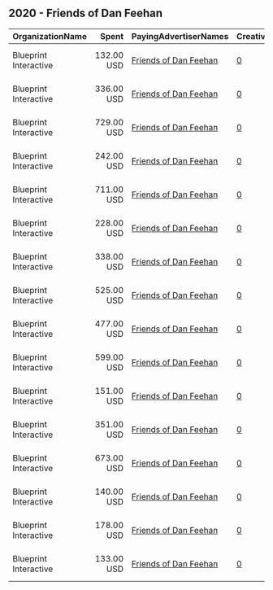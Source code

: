 ## 2020 - Friends of Dan Feehan 
|OrganizationName|Spent|PayingAdvertiserNames|CreativeUrls|Impressions|Genders|AgeBrackets|CountryCodes|BillingAddresses|CandidateBallotInformation|
|:---|---:|:---|:---|---:|:---|:---|:---|:---|:---|
|Blueprint Interactive|132.00 USD|[Friends of Dan Feehan](2020/Friends_of_Dan_Feehan.md)|[0](https://www.snap.com/political-ads/asset/662a251a82be39550f9b1567be92bb164be8698812ac4085a3aae96571b13fe4?mediaType=mp4)|57,749||18-34|united states|"1730 Rhode Island Ave NW Suite 1014,Washington,20036,US"|Dan Feehan|
|Blueprint Interactive|336.00 USD|[Friends of Dan Feehan](2020/Friends_of_Dan_Feehan.md)|[0](https://www.snap.com/political-ads/asset/87c114f489d621461f7bfbfbcc10ab6f186163aae318d6b6c51bd61954dedfca?mediaType=mp4)|147,111||18-34|united states|"1730 Rhode Island Ave NW Suite 1014,Washington,20036,US"|Dan Feehan|
|Blueprint Interactive|729.00 USD|[Friends of Dan Feehan](2020/Friends_of_Dan_Feehan.md)|[0](https://www.snap.com/political-ads/asset/eeae20c199631e7eed0703571ad21a6ab158779f25ac886ba78fd7c8fef0b9d6?mediaType=mp4)|318,117||18-34|united states|"1730 Rhode Island Ave NW Suite 1014,Washington,20036,US"|Dan Feehan|
|Blueprint Interactive|242.00 USD|[Friends of Dan Feehan](2020/Friends_of_Dan_Feehan.md)|[0](https://www.snap.com/political-ads/asset/15c69b03ba25af69c8524c63bc5d49c9b164458fa53dfcba4dd2e94392285697?mediaType=mp4)|105,403||18-34|united states|"1730 Rhode Island Ave NW Suite 1014,Washington,20036,US"|Dan Feehan|
|Blueprint Interactive|711.00 USD|[Friends of Dan Feehan](2020/Friends_of_Dan_Feehan.md)|[0](https://www.snap.com/political-ads/asset/fff00846d8462c39aec48f8b4dee826e0477f86a18294be447b1c351095f4c3f?mediaType=mp4)|309,988||18-34|united states|"1730 Rhode Island Ave NW Suite 1014,Washington,20036,US"|Dan Feehan|
|Blueprint Interactive|228.00 USD|[Friends of Dan Feehan](2020/Friends_of_Dan_Feehan.md)|[0](https://www.snap.com/political-ads/asset/03b4d8ab3303e1db7b0441459178f629ab182c1e65d63206db2530e7adca92e6?mediaType=mp4)|99,125||18-34|united states|"1730 Rhode Island Ave NW Suite 1014,Washington,20036,US"|Dan Feehan|
|Blueprint Interactive|338.00 USD|[Friends of Dan Feehan](2020/Friends_of_Dan_Feehan.md)|[0](https://www.snap.com/political-ads/asset/b8dcb653bdef444b31b6729d28f7eb5384a3594fc8960b55c2f68301c25495c5?mediaType=mp4)|148,175||18-34|united states|"1730 Rhode Island Ave NW Suite 1014,Washington,20036,US"|Dan Feehan|
|Blueprint Interactive|525.00 USD|[Friends of Dan Feehan](2020/Friends_of_Dan_Feehan.md)|[0](https://www.snap.com/political-ads/asset/58db24f8cefb58c7a224e7e05065b206a4fb2e155d26fa7d7e599ef97d1565ff?mediaType=mp4)|228,904||18-34|united states|"1730 Rhode Island Ave NW Suite 1014,Washington,20036,US"|Dan Feehan|
|Blueprint Interactive|477.00 USD|[Friends of Dan Feehan](2020/Friends_of_Dan_Feehan.md)|[0](https://www.snap.com/political-ads/asset/34d682c885a1be8b84cc2a61e87ae0f3c2ef1f33cddbdd8e035b6b06d7113a76?mediaType=mp4)|221,237||18-34|united states|"1730 Rhode Island Ave NW Suite 1014,Washington,20036,US"|Dan Feehan|
|Blueprint Interactive|599.00 USD|[Friends of Dan Feehan](2020/Friends_of_Dan_Feehan.md)|[0](https://www.snap.com/political-ads/asset/8d8bdbbfd0970d915daae34e9a219d076b6eaeaba090921d282542ebe96a4824?mediaType=mp4)|269,772||18-34|united states|"1730 Rhode Island Ave NW Suite 1014,Washington,20036,US"|Dan Feehan|
|Blueprint Interactive|151.00 USD|[Friends of Dan Feehan](2020/Friends_of_Dan_Feehan.md)|[0](https://www.snap.com/political-ads/asset/0c53066a0708ff11b0b79d1a305d5ad5b2cb6820dc74e2387fee152be2f87eb0?mediaType=mp4)|67,000||18-34|united states|"1730 Rhode Island Ave NW Suite 1014,Washington,20036,US"|Dan Feehan|
|Blueprint Interactive|351.00 USD|[Friends of Dan Feehan](2020/Friends_of_Dan_Feehan.md)|[0](https://www.snap.com/political-ads/asset/803ec869914ee87ae976735bbcf103319fee4718ffee578ec4e556f266d01640?mediaType=mp4)|153,870||18-34|united states|"1730 Rhode Island Ave NW Suite 1014,Washington,20036,US"|Dan Feehan|
|Blueprint Interactive|673.00 USD|[Friends of Dan Feehan](2020/Friends_of_Dan_Feehan.md)|[0](https://www.snap.com/political-ads/asset/8c9cb9e63f037fbb9224339f3144ead9ae3797749fcfc85df93e5e3eab22fd06?mediaType=mp4)|304,144||18-34|united states|"1730 Rhode Island Ave NW Suite 1014,Washington,20036,US"|Dan Feehan|
|Blueprint Interactive|140.00 USD|[Friends of Dan Feehan](2020/Friends_of_Dan_Feehan.md)|[0](https://www.snap.com/political-ads/asset/82dc56552daeb00e8d194221eda289a8036afc8cb4c2eceec2338f0059126d2f?mediaType=mp4)|61,078||18-34|united states|"1730 Rhode Island Ave NW Suite 1014,Washington,20036,US"|Dan Feehan|
|Blueprint Interactive|178.00 USD|[Friends of Dan Feehan](2020/Friends_of_Dan_Feehan.md)|[0](https://www.snap.com/political-ads/asset/ba74a4d852f7f5b0e6ffe874d7f3236ff0f5391522b97ba4e5b6e2c79ee66550?mediaType=mp4)|75,354||18-34|united states|"1730 Rhode Island Ave NW Suite 1014,Washington,20036,US"|Dan Feehan|
|Blueprint Interactive|133.00 USD|[Friends of Dan Feehan](2020/Friends_of_Dan_Feehan.md)|[0](https://www.snap.com/political-ads/asset/9f02a88ce361b66c83e5f1916629a000e7997f09362190cb94381c0cdc4af03c?mediaType=mp4)|59,139||18-34|united states|"1730 Rhode Island Ave NW Suite 1014,Washington,20036,US"|Dan Feehan|
